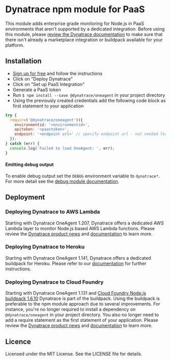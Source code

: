 # Dynatrace npm module for PaaS

This module adds enterprise grade monitoring for Node.js in PaaS environments that aren't supported by a dedicated integration.
Before using this module, please [review the Dynatrace documentation](https://www.dynatrace.com/support/help/setup-and-configuration/setup-on-cloud-platforms) to
make sure that there isn't already a marketplace integration or buildpack available for your platform.

## Installation

* [Sign up for free](https://www.dynatrace.com/trial/) and follow the instructions
* Click on "Deploy Dynatrace"
* Click on "Set up PaaS Integration"
* Generate a PaaS token
* Run `$ npm install --save @dynatrace/oneagent` in your project directory
* Using the previously created credentials add the following code block as first statement to your application

```js
try {
  require('@dynatrace/oneagent')({
    environmentid: '<environmentid>',
    apitoken: '<paastoken>',
    endpoint: '<endpoint url>' // specify endpoint url - not needed for SaaS customers
  });
} catch (err) {
  console.log('Failed to load OneAgent: ', err);
}
```
#### Emitting debug output

To enable debug output set the `DEBUG` environment variable to `dynatrace*`. For more detail see the [debug module documentation](https://www.npmjs.com/package/debug).

## Deployment

### Deploying Dynatrace to AWS Lambda

Starting with Dynatrace OneAgent 1.207, Dynatrace offers a dedicated AWS Lambda layer to monitor Node.js based AWS Lambda functions. Please review the [Dynatrace product news](https://www.dynatrace.com/news/blog/dynatrace-extends-distributed-tracing-for-serverless-on-aws-lambda/) and [documentation](https://www.dynatrace.com/support/help/technology-support/cloud-platforms/amazon-web-services/integrations/deploy-oneagent-as-lambda-extension/) to learn more.

### Deploying Dynatrace to Heroku

Starting with Dynatrace OneAgent 1.141, Dynatrace offers a dedicated buildpack for Heroku. Please refer to our [documentation](https://www.dynatrace.com/support/help/how-to-use-dynatrace/infrastructure-monitoring/cloud-platform-monitoring/heroku-monitoring) for further instructions.

### Deploying Dynatrace to Cloud Foundry

Starting with Dynatrace OneAgent 1.131 and [Cloud Foundry Node.js buildpack 1.6.10](https://github.com/cloudfoundry/nodejs-buildpack/releases/tag/v1.6.10) Dynatrace is part of the buildpack.
Using the buildpack is preferable to the npm module approach due to several improvements. For instance,
you're no longer required to install a dependency on `@dynatrace/oneagent` in your project directory.
You also no longer need to add a require statement as the first statement of your application.
Please review the [Dynatrace product news](https://www.dynatrace.com/blog/support-for-node-js-apps-on-cloud-foundry-paas/)
and [documentation](https://www.dynatrace.com/support/help/setup-and-configuration/setup-on-container-platforms/cloud-foundry/deploy-oneagent-on-pivotal-web-services-for-application-only-monitoring)
to learn more.

## Licence

Licensed under the MIT License. See the LICENSE file for details.
